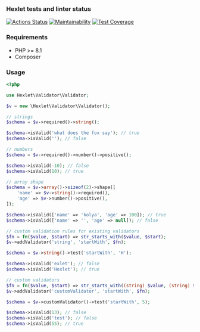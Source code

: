 ### Hexlet tests and linter status
[![Actions Status](https://github.com/InfluxOW/php-oop-project-lvl1/workflows/hexlet-check/badge.svg)](https://github.com/InfluxOW/php-oop-project-lvl1/actions)
[![Maintainability](https://api.codeclimate.com/v1/badges/5d9414318e4493b2c958/maintainability)](https://codeclimate.com/github/InfluxOW/php-oop-project-lvl1/maintainability)
[![Test Coverage](https://api.codeclimate.com/v1/badges/5d9414318e4493b2c958/test_coverage)](https://codeclimate.com/github/InfluxOW/php-oop-project-lvl1/test_coverage)

### Requirements

* PHP >= 8.1
* Composer

### Usage

```php
<?php

use Hexlet\Validator\Validator;

$v = new \Hexlet\Validator\Validator();

// strings
$schema = $v->required()->string();

$schema->isValid('what does the fox say'); // true
$schema->isValid(''); // false

// numbers
$schema = $v->required()->number()->positive();

$schema->isValid(-10); // false
$schema->isValid(10); // true

// array shape
$schema = $v->array()->sizeof(2)->shape([
    'name' => $v->string()->required(),
    'age' => $v->number()->positive(),
]);

$schema->isValid(['name' => 'kolya', 'age' => 100]); // true
$schema->isValid(['name' => '', 'age' => null]); // false

// custom validation rules for existing validators
$fn = fn($value, $start) => str_starts_with($value, $start);
$v->addValidator('string', 'startWith', $fn);

$schema = $v->string()->test('startWith', 'H');

$schema->isValid('exlet'); // false
$schema->isValid('Hexlet'); // true

// custom validators
$fn = fn($value, $start) => str_starts_with((string) $value, (string) $start);
$v->addValidator('customValidator', 'startWith', $fn);

$schema = $v->customValidator()->test('startWith', 5);

$schema->isValid(13); // false
$schema->isValid('test'); // false
$schema->isValid(55); // true
```
